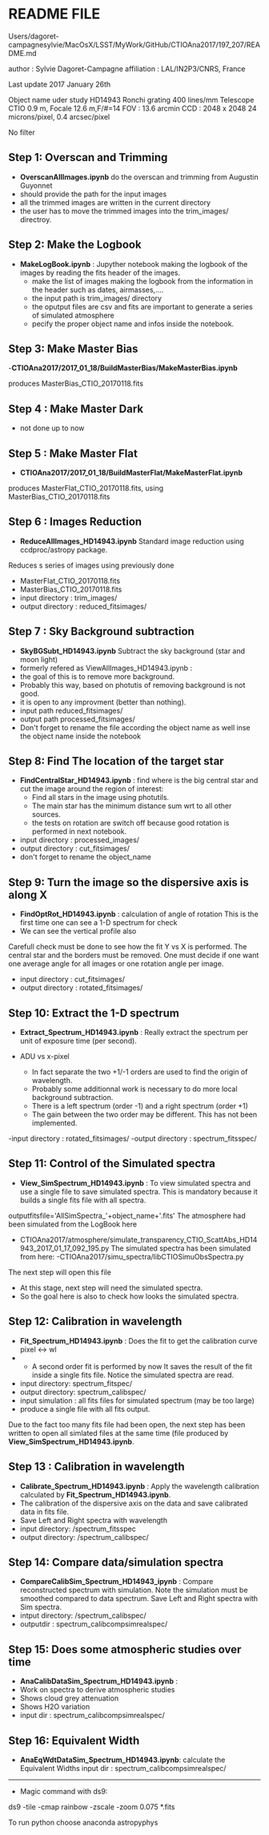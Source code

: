 README FILE
===========
Users/dagoret-campagnesylvie/MacOsX/LSST/MyWork/GitHub/CTIOAna2017/197_207/README.md


author : Sylvie Dagoret-Campagne
affiliation : LAL/IN2P3/CNRS, France

Last update 2017 January 26th


Object name uder study HD14943
Ronchi grating 400 lines/mm
Telescope CTIO 0.9 m, Focale 12.6 m,F/#=14
FOV : 13.6 arcmin
CCD : 2048 x 2048
24 microns/pixel, 0.4 arcsec/pixel

No filter

## Step 1: Overscan and Trimming
- **OverscanAllImages.ipynb** do the overscan and trimming from Augustin Guyonnet
- should provide the path for the input images
- all the trimmed images are written in the current directory
- the user has to move the trimmed images into the trim_images/ directroy.

## Step 2: Make the Logbook

- **MakeLogBook.ipynb** :  Jupyther notebook making the logbook of the images by reading the fits header of the images.
  - make the list of images making the logbook from the information in the header such as dates, airmasses,....
  - the input path is  trim_images/ directory 
  - the oputput files are csv and fits are important to generate a series of simulated atmosphere
  - pecify the proper object name and infos inside the notebook.

  
##  Step 3: Make Master Bias
-**CTIOAna2017/2017_01_18/BuildMasterBias/MakeMasterBias.ipynb**

produces  MasterBias_CTIO_20170118.fits				
## Step 4 : Make Master Dark
- not done up to now

## Step 5 : Make Master Flat
- **CTIOAna2017/2017_01_18/BuildMasterFlat/MakeMasterFlat.ipynb**

produces  MasterFlat_CTIO_20170118.fits, using  MasterBias_CTIO_20170118.fits				


## Step 6 : Images Reduction
- **ReduceAllImages_HD14943.ipynb** Standard image reduction using ccdproc/astropy package.

Reduces s series of images using previously done
- MasterFlat_CTIO_20170118.fits
- MasterBias_CTIO_20170118.fits	
- input directory : trim_images/
- output directory : reduced_fitsimages/	

## Step 7 : Sky Background subtraction
- **SkyBGSubt_HD14943.ipynb** Subtract the sky background (star and moon light)
- formerly refered as ViewAllImages_HD14943.ipynb : 
- the goal of this is to remove more background.
- Probably this way, based on photutis of removing background is not good.
- it is open to any improvment (better than nothing).
- input path reduced_fitsimages/
- output path processed_fitsimages/
- Don't forget to rename the file according the object name as well inse the object name inside the notebook


## Step 8: Find The location of the target star

- **FindCentralStar_HD14943.ipynb**	: find where is the big central star and cut the image around the region of interest:
	- Find all stars in the image using photutils. 
	- The main star has the minimum distance sum wrt to all other sources.
	- the tests on rotation are switch off because good rotation is performed in next notebook.
- input directory : processed_images/
- output directory : cut_fitsimages/
- don't forget to rename the object_name

## Step 9: Turn the image so the dispersive axis is along X

- **FindOptRot_HD14943.ipynb** : calculation of angle of rotation
This is the first time one can see a 1-D spectrum for check
- We can see the vertical profile also

Carefull check must be done to see how the fit Y vs X is performed. The central star and the borders must be removed.
One must decide if one want one average angle for all images or one rotation angle per image.
- input directory : cut_fitsimages/
- output directory : rotated_fitsimages/

## Step 10: Extract the 1-D spectrum

- **Extract_Spectrum_HD14943.ipynb** : Really extract the spectrum per unit of exposure time (per second). 
- ADU vs x-pixel

	- In fact separate the two +1/-1 orders are used to find the origin of wavelength.
	- Probably some additionnal work is necessary to do more local background subtraction.
	- There is a left spectrum (order -1) and a right spectrum (order +1)
	- The gain between the two order may be different. This has not been implemented.

-input directory : rotated_fitsimages/
-output directory : spectrum_fitsspec/

## Step 11: Control of the Simulated spectra
- **View_SimSpectrum_HD14943.ipynb** : To view simulated spectra and use a single file to save simulated spectra.
This is mandatory because it builds a single fits file with all spectra.

outputfitsfile='AllSimSpectra_'+object_name+'.fits'
The atmosphere had been simulated from the LogBook here
- CTIOAna2017/atmosphere/simulate_transparency_CTIO_ScattAbs_HD14943_2017_01_17_092_195.py
The simulated spectra has been simulated from here:
-CTIOAna2017/simu_spectra/libCTIOSimuObsSpectra.py

 The next step will open this file
- At this stage, next step will need the simulated spectra.
- So the goal here is also to check how looks the simulated spectra.


## Step 12: Calibration in wavelength

- **Fit_Spectrum_HD14943.ipynb** : Does the fit to get the calibration curve pixel <-> wl
- - A second order fit is performed by now
   It saves the result of the fit inside a single fits file.
   Notice the simulated spectra are read.
 - input directory: spectrum_fitspec/
 - output directory: spectrum_calibspec/
 - input simulation :  all fits files for simulated spectrum (may be too large)
 - produce a single file with all fits output.

 Due to the fact too many fits file had been open, the next step has been written
 to open all simlated files at the same time (file produced by  **View_SimSpectrum_HD14943.ipynb**.
   
## Step 13 : Calibration in wavelength 
- **Calibrate_Spectrum_HD14943.ipynb** :  Apply the wavelength calibration calculated by  **Fit_Spectrum_HD14943.ipynb**.
- The calibration of the dispersive axis on the data and save calibrated data in fits file.
- Save Left and Right spectra with wavelength
- input directory: /spectrum_fitsspec
- output directory: /spectrum_calibspec/ 

## Step 14: Compare data/simulation spectra
- **CompareCalibSim_Spectrum_HD14943_ipynb** : Compare reconstructed spectrum with simulation. Note the simulation must be smoothed compared to data spectrum.
Save Left and Right spectra with Sim spectra.
- intput directory: /spectrum_calibspec/ 
- outputdir : spectrum_calibcompsimrealspec/

## Step 15: Does some atmospheric studies over time
- **AnaCalibDataSim_Spectrum_HD14943.ipynb** :
- Work on spectra to derive atmospheric studies
- Shows cloud grey attenuation
- Shows H2O variation
- input dir : spectrum_calibcompsimrealspec/

## Step 16: Equivalent Width
- **AnaEqWdtDataSim_Spectrum_HD14943.ipynb**:
calculate  the Equivalent Widths
input dir : spectrum_calibcompsimrealspec/

-----------------------

- Magic command with ds9:

ds9 -tile -cmap rainbow -zscale  -zoom 0.075  *.fits

To run python choose anaconda astropyphys
	
